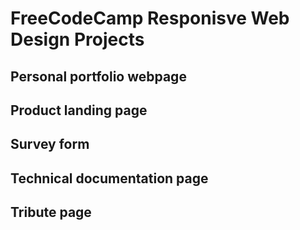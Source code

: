 # FreeCodeCamp Responisve Web Design Projects

## Personal portfolio webpage

## Product landing page

## Survey form

## Technical documentation page

## Tribute page
